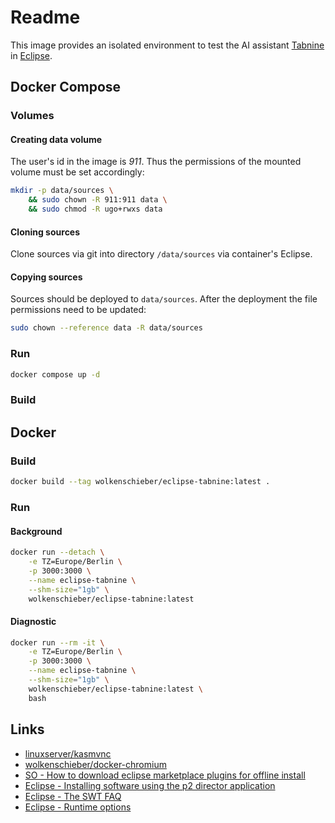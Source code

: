 # Readme

This image provides an isolated environment to test the AI assistant [Tabnine](https://www.tabnine.com/) in [Eclipse](https://www.eclipse.org/).

## Docker Compose

### Volumes

#### Creating data volume

The user's id in the image is _911_. Thus the permissions of the mounted volume must be set accordingly:
```sh
mkdir -p data/sources \
    && sudo chown -R 911:911 data \
    && sudo chmod -R ugo+rwxs data 
```
#### Cloning sources

Clone sources via git into directory `/data/sources` via container's Eclipse.

#### Copying sources

Sources should be deployed to `data/sources`. After the deployment the file permissions need to be updated:
```sh
sudo chown --reference data -R data/sources
```
### Run

```sh
docker compose up -d
```
### Build

## Docker

### Build

```sh
docker build --tag wolkenschieber/eclipse-tabnine:latest .
```
### Run 

#### Background

```sh
docker run --detach \
    -e TZ=Europe/Berlin \
    -p 3000:3000 \
    --name eclipse-tabnine \
    --shm-size="1gb" \
    wolkenschieber/eclipse-tabnine:latest
```

#### Diagnostic

```sh
docker run --rm -it \
    -e TZ=Europe/Berlin \
    -p 3000:3000 \
    --name eclipse-tabnine \
    --shm-size="1gb" \
    wolkenschieber/eclipse-tabnine:latest \
    bash
```

## Links

* [linuxserver/kasmvnc](https://github.com/linuxserver/docker-baseimage-kasmvnc)
* [wolkenschieber/docker-chromium](https://github.com/wolkenschieber/docker-chromium/tree/master)
* [SO - How to download eclipse marketplace plugins for offline install](https://stackoverflow.com/questions/70746838/how-to-download-eclipse-marketplace-plugins-for-offline-install)
* [Eclipse - Installing software using the p2 director application](https://help.eclipse.org/latest/index.jsp?topic=/org.eclipse.platform.doc.isv/guide/p2_director.html)
* [Eclipse - The SWT FAQ](https://www.eclipse.org/swt/faq.php#browserlinux)
* [Eclipse - Runtime options](https://help.eclipse.org/latest/index.jsp?topic=%2Forg.eclipse.platform.doc.isv%2Freference%2Fmisc%2Fruntime-options.html)

